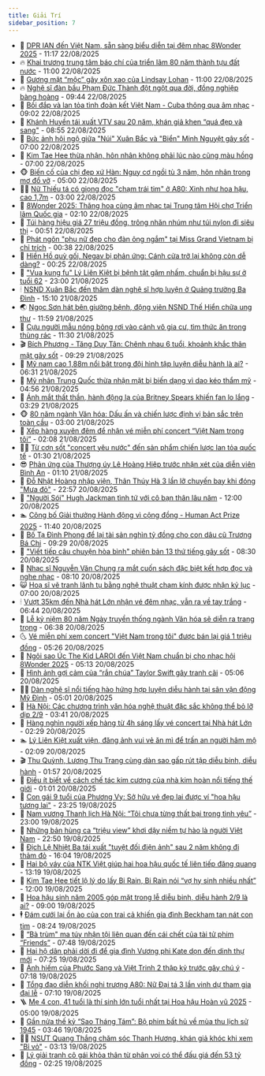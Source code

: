 ```yaml
---
title: Giải Trí
sidebar_position: 7
---
```


<!-- dantri-giai-tri:START -->
- 🤩 [DPR IAN đến Việt Nam, sẵn sàng biểu diễn tại đêm nhạc 8Wonder 2025](https://dantri.com.vn/giai-tri/dpr-ian-den-viet-nam-san-sang-bieu-dien-tai-dem-nhac-8wonder-2025-20250822174530552.htm) - 11:17 22/08/2025
- 🔥 [Khai trương trung tâm báo chí của triển lãm 80 năm thành tựu đất nước](https://dantri.com.vn/giai-tri/khai-truong-trung-tam-bao-chi-cua-trien-lam-80-nam-thanh-tuu-dat-nuoc-20250822171004528.htm) - 11:00 22/08/2025
- 🚀 [Gương mặt “mộc” gây xôn xao của Lindsay Lohan](https://dantri.com.vn/giai-tri/guong-mat-moc-gay-xon-xao-cua-lindsay-lohan-20250822121545068.htm) - 11:00 22/08/2025
- 🔥 [Nghệ sĩ đàn bầu Phạm Đức Thành đột ngột qua đời, đồng nghiệp bàng hoàng](https://dantri.com.vn/giai-tri/nghe-si-dan-bau-pham-duc-thanh-dot-ngot-qua-doi-dong-nghiep-bang-hoang-20250822163407105.htm) - 09:44 22/08/2025
- 🌈 [Bồi đắp và lan tỏa tình đoàn kết Việt Nam - Cuba thông qua âm nhạc](https://dantri.com.vn/giai-tri/boi-dap-va-lan-toa-tinh-doan-ket-viet-nam-cuba-thong-qua-am-nhac-20250822143139474.htm) - 09:02 22/08/2025
- 📝 [Khánh Huyền tái xuất VTV sau 20 năm, khán giả khen “quá đẹp và sang&quot;](https://dantri.com.vn/giai-tri/khanh-huyen-tai-xuat-vtv-sau-20-nam-khan-gia-khen-qua-dep-va-sang-20250822115031490.htm) - 08:55 22/08/2025
- 💪 [Bức ảnh hội ngộ giữa &quot;Núi&quot; Xuân Bắc và &quot;Biển&quot; Minh Nguyệt gây sốt](https://dantri.com.vn/giai-tri/buc-anh-hoi-ngo-giua-nui-xuan-bac-va-bien-minh-nguyet-gay-sot-20250822112032878.htm) - 07:00 22/08/2025
- 🤡 [Kim Tae Hee thừa nhận, hôn nhân không phải lúc nào cũng màu hồng](https://dantri.com.vn/giai-tri/kim-tae-hee-thua-nhan-hon-nhan-khong-phai-luc-nao-cung-mau-hong-20250822091127764.htm) - 07:00 22/08/2025
- 🐵 [Biến cố của chị đẹp xứ Hàn: Nguy cơ ngồi tù 3 năm, hôn nhân trong mơ đổ vỡ](https://dantri.com.vn/giai-tri/bien-co-cua-chi-dep-xu-han-nguy-co-ngoi-tu-3-nam-hon-nhan-trong-mo-do-vo-20250822094745787.htm) - 05:00 22/08/2025
- 🧑‍🏫 [Nữ Thiếu tá có giọng đọc &quot;chạm trái tim&quot; ở A80: Xinh như hoa hậu, cao 1,7m](https://dantri.com.vn/giai-tri/nu-thieu-ta-co-giong-doc-cham-trai-tim-o-a80-xinh-nhu-hoa-hau-cao-17m-20250822012008728.htm) - 03:00 22/08/2025
- 💂 [8Wonder 2025: Thăng hoa cùng âm nhạc tại Trung tâm Hội chợ Triển lãm Quốc gia](https://dantri.com.vn/giai-tri/8wonder-2025-thang-hoa-cung-am-nhac-tai-trung-tam-hoi-cho-trien-lam-quoc-gia-20250822084241506.htm) - 02:10 22/08/2025
- 🤠 [Túi hàng hiệu giá 27 triệu đồng, trông nhăn nhúm như túi nylon đi siêu thị](https://dantri.com.vn/giai-tri/tui-hang-hieu-gia-27-trieu-dong-trong-nhan-nhum-nhu-tui-nylon-di-sieu-thi-20250817130222547.htm) - 00:51 22/08/2025
- 🫶 [Phát ngôn &quot;phụ nữ đẹp cho đàn ông ngắm&quot; tại Miss Grand Vietnam bị chỉ trích](https://dantri.com.vn/giai-tri/phat-ngon-phu-nu-dep-cho-dan-ong-ngam-tai-miss-grand-vietnam-bi-chi-trich-20250822054633896.htm) - 00:38 22/08/2025
- 🦏 [Hiền Hồ quỳ gối, Negav bị phản ứng: Cánh cửa trở lại không còn dễ dàng?](https://dantri.com.vn/giai-tri/hien-ho-quy-goi-negav-bi-phan-ung-canh-cua-tro-lai-khong-con-de-dang-20250819211212265.htm) - 00:25 22/08/2025
- 🧰 [&quot;Vua kung fu&quot; Lý Liên Kiệt bị bệnh tật gặm nhấm, chuẩn bị hậu sự ở tuổi 62](https://dantri.com.vn/giai-tri/vua-kung-fu-ly-lien-kiet-bi-benh-tat-gam-nham-chuan-bi-hau-su-o-tuoi-62-20250820180227466.htm) - 23:00 21/08/2025
- 🕯 [NSND Xuân Bắc đến thăm dàn nghệ sĩ hợp luyện ở Quảng trường Ba Đình](https://dantri.com.vn/giai-tri/nsnd-xuan-bac-den-tham-dan-nghe-si-hop-luyen-o-quang-truong-ba-dinh-20250821201715086.htm) - 15:10 21/08/2025
- 🌏 [Ngọc Sơn hát bên giường bệnh, động viên NSND Thế Hiển chữa ung thư](https://dantri.com.vn/giai-tri/ngoc-son-hat-ben-giuong-benh-dong-vien-nsnd-the-hien-chua-ung-thu-20250821173227994.htm) - 11:59 21/08/2025
- 🌈 [Cựu người mẫu nóng bỏng rơi vào cảnh vô gia cư, tìm thức ăn trong thùng rác](https://dantri.com.vn/giai-tri/cuu-nguoi-mau-nong-bong-roi-vao-canh-vo-gia-cu-tim-thuc-an-trong-thung-rac-20250821130848231.htm) - 11:30 21/08/2025
- 🎬 [Bích Phương - Tăng Duy Tân: Chênh nhau 6 tuổi, khoảnh khắc thân mật gây sốt](https://dantri.com.vn/giai-tri/bich-phuong-tang-duy-tan-chenh-nhau-6-tuoi-khoanh-khac-than-mat-gay-sot-20250821150311640.htm) - 09:29 21/08/2025
- 👀 [Mỹ nam cao 1,88m nổi bật trong đội hình tập luyện diễu hành là ai?](https://dantri.com.vn/giai-tri/my-nam-cao-188m-noi-bat-trong-doi-hinh-tap-luyen-dieu-hanh-la-ai-20250821110223574.htm) - 06:31 21/08/2025
- 🧰 [Mỹ nhân Trung Quốc thừa nhận mặt bị biến dạng vì dao kéo thẩm mỹ](https://dantri.com.vn/giai-tri/my-nhan-trung-quoc-thua-nhan-mat-bi-bien-dang-vi-dao-keo-tham-my-20250821084815572.htm) - 04:56 21/08/2025
- 🧰 [Ánh mắt thất thần, hành động lạ của Britney Spears khiến fan lo lắng](https://dantri.com.vn/giai-tri/anh-mat-that-than-hanh-dong-la-cua-britney-spears-khien-fan-lo-lang-20250820095112737.htm) - 03:29 21/08/2025
- 🐵 [80 năm ngành Văn hóa: Dấu ấn và chiến lược định vị bản sắc trên toàn cầu](https://dantri.com.vn/giai-tri/80-nam-nganh-van-hoa-dau-an-va-chien-luoc-dinh-vi-ban-sac-tren-toan-cau-20241101062943614.htm) - 03:00 21/08/2025
- 🐘 [Xếp hàng xuyên đêm để nhận vé miễn phí concert “Việt Nam trong tôi”](https://dantri.com.vn/giai-tri/xep-hang-xuyen-dem-de-nhan-ve-mien-phi-concert-viet-nam-trong-toi-20250821083522068.htm) - 02:08 21/08/2025
- 🧑‍💻 [Từ cơn sốt &quot;concert yêu nước&quot; đến sản phẩm chiến lược lan tỏa quốc tế](https://dantri.com.vn/giai-tri/tu-con-sot-concert-yeu-nuoc-den-san-pham-chien-luoc-lan-toa-quoc-te-20250820014003339.htm) - 01:30 21/08/2025
- 😎 [Phản ứng của Thượng úy Lê Hoàng Hiệp trước nhận xét của diễn viên Bình An](https://dantri.com.vn/giai-tri/phan-ung-cua-thuong-uy-le-hoang-hiep-truoc-nhan-xet-cua-dien-vien-binh-an-20250820230856410.htm) - 01:10 21/08/2025
- 🧰 [Đỗ Nhật Hoàng nhập viện, Thân Thúy Hà 3 lần lỡ chuyến bay khi đóng &quot;Mưa đỏ&quot;](https://dantri.com.vn/giai-tri/do-nhat-hoang-nhap-vien-than-thuy-ha-3-lan-lo-chuyen-bay-khi-dong-mua-do-20250820220016474.htm) - 22:57 20/08/2025
- 🧰 [&quot;Người Sói&quot; Hugh Jackman tình tứ với cô bạn thân lâu năm](https://dantri.com.vn/giai-tri/nguoi-soi-hugh-jackman-tinh-tu-voi-co-ban-than-lau-nam-20250819112500380.htm) - 12:00 20/08/2025
- 🏊 [Công bố Giải thưởng Hành động vì cộng đồng - Human Act Prize 2025](https://dantri.com.vn/giai-tri/cong-bo-giai-thuong-hanh-dong-vi-cong-dong-human-act-prize-2025-20250819162750798.htm) - 11:40 20/08/2025
- 🌋 [Bố Tạ Đình Phong để lại tài sản nghìn tỷ đồng cho con dâu cũ Trương Bá Chi](https://dantri.com.vn/giai-tri/bo-ta-dinh-phong-de-lai-tai-san-nghin-ty-dong-cho-con-dau-cu-truong-ba-chi-20250820110051615.htm) - 09:29 20/08/2025
- 🔭 [&quot;Viết tiếp câu chuyện hòa bình&quot; phiên bản 13 thứ tiếng gây sốt](https://dantri.com.vn/giai-tri/viet-tiep-cau-chuyen-hoa-binh-phien-ban-13-thu-tieng-gay-sot-20250820143549081.htm) - 08:30 20/08/2025
- 📝 [Nhạc sĩ Nguyễn Văn Chung ra mắt cuốn sách đặc biệt kết hợp đọc và nghe nhạc](https://dantri.com.vn/giai-tri/nhac-si-nguyen-van-chung-ra-mat-cuon-sach-dac-biet-ket-hop-doc-va-nghe-nhac-20250820114305419.htm) - 08:10 20/08/2025
- 😺 [Hoạ sĩ vẽ tranh lãnh tụ bằng nghệ thuật chạm kính được nhận kỷ lục](https://dantri.com.vn/giai-tri/hoa-si-ve-tranh-lanh-tu-bang-nghe-thuat-cham-kinh-duoc-nhan-ky-luc-20250820204610349.htm) - 07:00 20/08/2025
- 🕯 [Vượt 35km đến Nhà hát Lớn nhận vé đêm nhạc, vẫn ra về tay trắng](https://dantri.com.vn/giai-tri/vuot-35km-den-nha-hat-lon-nhan-ve-dem-nhac-van-ra-ve-tay-trang-20250820112610125.htm) - 06:44 20/08/2025
- 🦄 [Lễ kỷ niệm 80 năm Ngày truyền thống ngành Văn hóa sẽ diễn ra trang trọng](https://dantri.com.vn/giai-tri/le-ky-niem-80-nam-ngay-truyen-thong-nganh-van-hoa-se-dien-ra-trang-trong-20250820121152325.htm) - 06:38 20/08/2025
- 🌜 [Vé miễn phí xem concert &quot;Việt Nam trong tôi&quot; được bán lại giá 1 triệu đồng](https://dantri.com.vn/giai-tri/ve-mien-phi-xem-concert-viet-nam-trong-toi-duoc-ban-lai-gia-1-trieu-dong-20250820120359472.htm) - 05:26 20/08/2025
- 👹 [Ngôi sao Úc The Kid LAROI đến Việt Nam chuẩn bị cho nhạc hội 8Wonder 2025](https://dantri.com.vn/giai-tri/ngoi-sao-uc-the-kid-laroi-den-viet-nam-chuan-bi-cho-nhac-hoi-8wonder-2025-20250820120356929.htm) - 05:13 20/08/2025
- 🚀 [Hình ảnh gợi cảm của “rắn chúa” Taylor Swift gây tranh cãi](https://dantri.com.vn/giai-tri/hinh-anh-goi-cam-cua-ran-chua-taylor-swift-gay-tranh-cai-20250820091010463.htm) - 05:06 20/08/2025
- 🧑‍💻 [Dàn nghệ sĩ nổi tiếng hào hứng hợp luyện diễu hành tại sân vận động Mỹ Đình](https://dantri.com.vn/giai-tri/dan-nghe-si-noi-tieng-hao-hung-hop-luyen-dieu-hanh-tai-san-van-dong-my-dinh-20250820111006857.htm) - 05:01 20/08/2025
- 🦩 [Hà Nội: Các chương trình văn hóa nghệ thuật đặc sắc không thể bỏ lỡ dịp 2/9](https://dantri.com.vn/giai-tri/ha-noi-cac-chuong-trinh-van-hoa-nghe-thuat-dac-sac-khong-the-bo-lo-dip-29-20250820102000481.htm) - 03:41 20/08/2025
- 💫 [Hàng nghìn người xếp hàng từ 4h sáng lấy vé concert tại Nhà hát Lớn](https://dantri.com.vn/giai-tri/hang-nghin-nguoi-xep-hang-tu-4h-sang-lay-ve-concert-tai-nha-hat-lon-20250820092458438.htm) - 02:29 20/08/2025
- 🏊 [Lý Liên Kiệt xuất viện, đăng ảnh vui vẻ ăn mì để trấn an người hâm mộ](https://dantri.com.vn/giai-tri/ly-lien-kiet-xuat-vien-dang-anh-vui-ve-an-mi-de-tran-an-nguoi-ham-mo-20250819221744206.htm) - 02:09 20/08/2025
- 🎬 [Thu Quỳnh, Lương Thu Trang cùng dàn sao gấp rút tập diễu binh, diễu hành](https://dantri.com.vn/giai-tri/thu-quynh-luong-thu-trang-cung-dan-sao-gap-rut-tap-dieu-binh-dieu-hanh-20250819235918332.htm) - 01:57 20/08/2025
- 💃 [Điều ít biết về cách chế tác kim cương của nhà kim hoàn nổi tiếng thế giới](https://dantri.com.vn/giai-tri/dieu-it-biet-ve-cach-che-tac-kim-cuong-cua-nha-kim-hoan-noi-tieng-the-gioi-20250816183513246.htm) - 01:01 20/08/2025
- 🌊 [Con gái 9 tuổi của Phương Vy: Sở hữu vẻ đẹp lai được ví &quot;hoa hậu tương lai&quot;](https://dantri.com.vn/giai-tri/con-gai-9-tuoi-cua-phuong-vy-so-huu-ve-dep-lai-duoc-vi-hoa-hau-tuong-lai-20250820033817640.htm) - 23:25 19/08/2025
- 🧰 [Nam vương Thanh lịch Hà Nội: “Tôi chưa từng thất bại trong tình yêu”](https://dantri.com.vn/giai-tri/nam-vuong-thanh-lich-ha-noi-toi-chua-tung-that-bai-trong-tinh-yeu-20250815205210102.htm) - 23:00 19/08/2025
- 🦣 [Những bản hùng ca “triệu view” khơi dậy niềm tự hào là người Việt Nam](https://dantri.com.vn/giai-tri/nhung-ban-hung-ca-trieu-view-khoi-day-niem-tu-hao-la-nguoi-viet-nam-20250818121950841.htm) - 22:50 19/08/2025
- 🥷 [Địch Lệ Nhiệt Ba tái xuất &quot;tuyệt đối điện ảnh&quot; sau 2 năm không đi thảm đỏ](https://dantri.com.vn/giai-tri/dich-le-nhiet-ba-tai-xuat-tuyet-doi-dien-anh-sau-2-nam-khong-di-tham-do-20250819180144092.htm) - 16:04 19/08/2025
- 🦏 [Hai bộ váy của NTK Việt giúp hai hoa hậu quốc tế liên tiếp đăng quang](https://dantri.com.vn/giai-tri/hai-bo-vay-cua-ntk-viet-giup-hai-hoa-hau-quoc-te-lien-tiep-dang-quang-20250819170750378.htm) - 13:19 19/08/2025
- 🫶 [Kim Tae Hee tiết lộ lý do lấy Bi Rain, Bi Rain nói “vợ hy sinh nhiều nhất”](https://dantri.com.vn/giai-tri/kim-tae-hee-tiet-lo-ly-do-lay-bi-rain-bi-rain-noi-vo-hy-sinh-nhieu-nhat-20250819112440033.htm) - 12:00 19/08/2025
- 💼 [Hoa hậu sinh năm 2005 góp mặt trong lễ diễu binh, diễu hành 2/9 là ai?](https://dantri.com.vn/giai-tri/hoa-hau-sinh-nam-2005-gop-mat-trong-le-dieu-binh-dieu-hanh-29-la-ai-20250819122118882.htm) - 09:00 19/08/2025
- 🕴 [Đám cưới lại ồn ào của con trai cả khiến gia đình Beckham tan nát con tim](https://dantri.com.vn/giai-tri/dam-cuoi-lai-on-ao-cua-con-trai-ca-khien-gia-dinh-beckham-tan-nat-con-tim-20250819122033563.htm) - 08:24 19/08/2025
- 🐲 [“Bà trùm&quot; ma túy nhận tội liên quan đến cái chết của tài tử phim “Friends”](https://dantri.com.vn/giai-tri/ba-trum-ma-tuy-nhan-toi-lien-quan-den-cai-chet-cua-tai-tu-phim-friends-20250819131221107.htm) - 07:48 19/08/2025
- 🐘 [Hai hộ dân phải dời đi để gia đình Vương phi Kate dọn đến dinh thự mới](https://dantri.com.vn/giai-tri/hai-ho-dan-phai-doi-di-de-gia-dinh-vuong-phi-kate-don-den-dinh-thu-moi-20250819121833250.htm) - 07:25 19/08/2025
- 🤭 [Ảnh hiếm của Phước Sang và Việt Trinh 2 thập kỷ trước gây chú ý](https://dantri.com.vn/giai-tri/anh-hiem-cua-phuoc-sang-va-viet-trinh-2-thap-ky-truoc-gay-chu-y-20250819094316592.htm) - 07:18 19/08/2025
- 💯 [Tổng đạo diễn khối nghi trượng A80: Nữ Đại tá 3 lần vinh dự tham gia đại lễ](https://dantri.com.vn/giai-tri/tong-dao-dien-khoi-nghi-truong-a80-nu-dai-ta-3-lan-vinh-du-tham-gia-dai-le-20250819113009467.htm) - 07:10 19/08/2025
- 🪜 [Mẹ 4 con, 41 tuổi là thí sinh lớn tuổi nhất tại Hoa hậu Hoàn vũ 2025](https://dantri.com.vn/giai-tri/me-4-con-41-tuoi-la-thi-sinh-lon-tuoi-nhat-tai-hoa-hau-hoan-vu-2025-20250819090441785.htm) - 05:00 19/08/2025
- 👹 [Gần nửa thế kỷ “Sao Tháng Tám”: Bộ phim bất hủ về mùa thu lịch sử 1945](https://dantri.com.vn/giai-tri/gan-nua-the-ky-sao-thang-tam-bo-phim-bat-hu-ve-mua-thu-lich-su-1945-20250819092453377.htm) - 03:46 19/08/2025
- 🧑‍🏫 [NSƯT Quang Thắng chăm sóc Thanh Hương, khán giả khóc khi xem &quot;Bỉ vỏ&quot;](https://dantri.com.vn/giai-tri/nsut-quang-thang-cham-soc-thanh-huong-khan-gia-khoc-khi-xem-bi-vo-20250818123348180.htm) - 03:13 19/08/2025
- 🐘 [Lý giải tranh cô gái khỏa thân từ phân voi có thể đấu giá đến 53 tỷ đồng](https://dantri.com.vn/giai-tri/ly-giai-tranh-co-gai-khoa-than-tu-phan-voi-co-the-dau-gia-den-53-ty-dong-20250818232913161.htm) - 02:25 19/08/2025<!-- dantri-giai-tri:END -->
